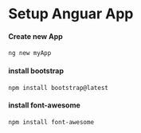 # Setup Anguar App

#### Create new App
```
ng new myApp
```

#### install bootstrap
```
npm install bootstrap@latest
```

#### install font-awesome
```
npm install font-awesome
```



